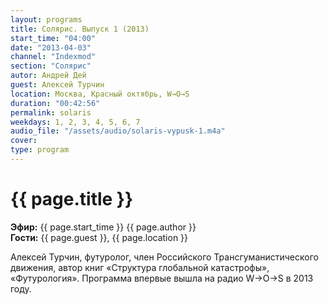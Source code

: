 ```yaml
---
layout: programs
title: Солярис. Выпуск 1 (2013)
start_time: "04:00"
date: "2013-04-03"
channel: "Indexmod"
section: "Солярис"
autor: Андрей Дей
guest: Алексей Турчин
location: Москва, Красный октябрь, W→O→S
duration: "00:42:56"
permalink: solaris
weekdays: 1, 2, 3, 4, 5, 6, 7
audio_file: "/assets/audio/solaris-vypusk-1.m4a"
cover:
type: program
---
```


# {{ page.title }}

**Эфир:** {{ page.start_time }} {{ page.author }}  
**Гости:** {{ page.guest }}, {{ page.location }}

Алексей Турчин, футуролог, член Российского Трансгуманистического движения, автор книг «Структура глобальной катастрофы», «Футурология». Программа впервые вышла на радио W→O→S в 2013 году.

<p><audio id="audio-player">
  <source src="{{ page.audio_file }}" type="audio/mpeg">
  Ваш браузер не поддерживает воспроизведение аудио.
</audio></p>
